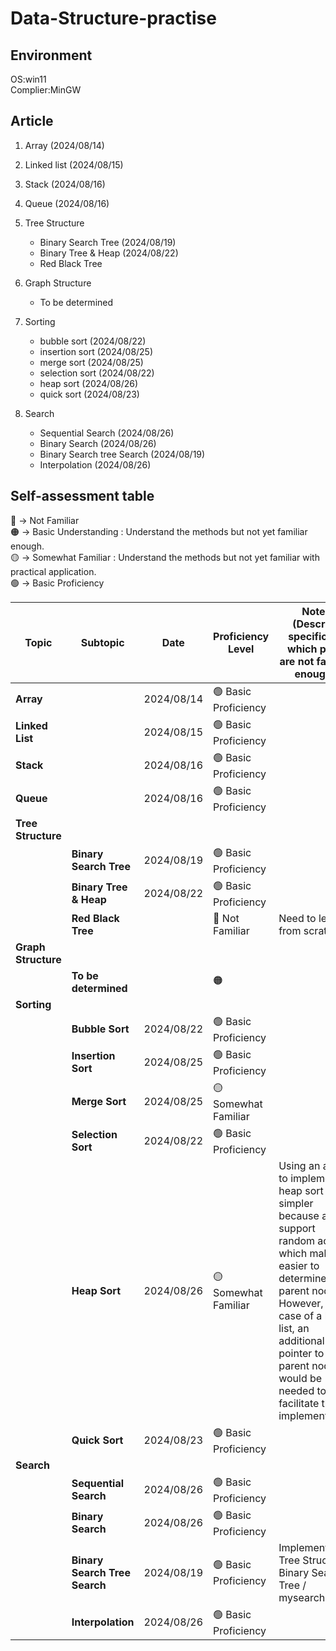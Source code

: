 # Data-Structure-practise
## Environment
OS:win11  
Complier:MinGW  


## Article 
1. Array (2024/08/14) 
2. Linked list (2024/08/15) 
3. Stack (2024/08/16) 
4. Queue (2024/08/16) 
5. Tree Structure  
    * Binary Search Tree  (2024/08/19) 
    * Binary Tree & Heap  (2024/08/22) 
    * Red Black Tree 
6. Graph Structure 
    * To be determined
7. Sorting
    * bubble sort (2024/08/22) 
    * insertion sort (2024/08/25) 
    * merge sort  (2024/08/25)
    * selection sort (2024/08/22) 
    * heap sort  (2024/08/26)
    * quick sort (2024/08/23) 

8. Search
    * Sequential Search (2024/08/26)
    * Binary Search (2024/08/26)
    * Binary Search tree Search (2024/08/19)
    * Interpolation (2024/08/26)


##  Self-assessment table 

🔴 -> Not Familiar      
🟠 -> Basic Understanding :  Understand the methods but not yet familiar enough.  
🟡 -> Somewhat Familiar   :  Understand the methods but not yet familiar with practical application.    
🟢 -> Basic Proficiency   




| Topic              | Subtopic                        | Date         | Proficiency Level       | Notes  (Describe specifically which parts are not familiar enough )                                 |
|--------------------|---------------------------------|--------------| -----------------------|------------------------------------------|
| **Array**          |                                 | 2024/08/14   | 🟢 Basic Proficiency   |                                          |
| **Linked List**    |                                 | 2024/08/15   | 🟢 Basic Proficiency   |                                          |
| **Stack**          |                                 | 2024/08/16   | 🟢 Basic Proficiency   |                                          |
| **Queue**          |                                 | 2024/08/16   | 🟢 Basic Proficiency   |                                          |
| **Tree Structure** |                                 |              |                         |                                          |
|                    | **Binary Search Tree**          | 2024/08/19   | 🟢 Basic Proficiency   |                                          |
|                    | **Binary Tree & Heap**          | 2024/08/22   | 🟢 Basic Proficiency   |                                          |
|                    | **Red Black Tree**              |              | 🔴 Not Familiar        | Need to learn from scratch               |
| **Graph Structure**|                                 |              |                         |                                          |
|                    | **To be determined**            |              | 🟠                     |                                          |
| **Sorting**        |                                 |              |                         |                                          |
|                    | **Bubble Sort**                 | 2024/08/22   | 🟢 Basic Proficiency   |                                          |
|                    | **Insertion Sort**              | 2024/08/25   | 🟢 Basic Proficiency   |                                           |
|                    | **Merge Sort**                  | 2024/08/25   | 🟡 Somewhat Familiar   |                       |
|                    | **Selection Sort**              | 2024/08/22   | 🟢 Basic Proficiency   |                                          |
|                    | **Heap Sort**                   | 2024/08/26   | 🟡 Somewhat Familiar   |Using an array to implement heap sort is simpler because arrays support random access, which makes it easier to determine parent nodes. However, in the case of a linked list, an additional pointer to the parent node would be needed to facilitate the implementation.|
|                    | **Quick Sort**                  | 2024/08/23   |🟢 Basic Proficiency   |                                          |
| **Search**         |                                 |              |                         |                                         |
|                    | **Sequential Search**           | 2024/08/26   |🟢 Basic Proficiency   |                                         |
|                    | **Binary Search**               | 2024/08/26   |🟢 Basic Proficiency   |                                         |
|                    | **Binary Search Tree Search**   | 2024/08/19   |🟢 Basic Proficiency   |Implemented in Tree Structure / Binary Search Tree / mysearch.c               |
|                    | **Interpolation**               | 2024/08/26   |🟢 Basic Proficiency   |                                         |


